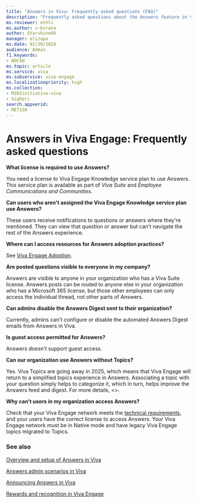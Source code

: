 ```yaml
---
title: "Answers in Viva: Frequently asked questions (FAQ)"
description: "Frequently asked questions about the Answers feature in Viva."
ms.reviewer: ethli
ms.author: v-bvrana
author: Starshine89
manager: elizapo
ms.date: 02/20/2024
audience: Admin
f1.keywords:
- NOCSH
ms.topic: article
ms.service: viva
ms.subservice: viva-engage
ms.localizationpriority: high
ms.collection:  
- M365initiative-viva
- highpri
search.appverid:
- MET150
---
```


# Answers in Viva Engage: Frequently asked questions

**What license is required to use Answers?**

You need a license to Viva Engage Knowledge service plan to use Answers. This service plan is available as part of _Viva Suite_ and _Employee Communications and Communities_.

**Can users who aren't assigned the Viva Engage Knowledge service plan use Answers?**

These users receive notifications to questions or answers where they're mentioned. They can view that question or answer but can't navigate the rest of the Answers experience.

**Where can I access resources for Answers adoption practices?**

See [Viva Engage Adoption](https://adoption.microsoft.com/yammer/).

**Are posted questions visible to everyone in my company?**

Answers are visible to anyone in your organization who has a Viva Suite license. Answers posts can be routed to anyone else in your organization who has a Microsoft 365 license, but those other employees can only access the individual thread, not other parts of Answers.

**Can admins disable the Answers Digest sent to their organization?**

Currently, admins can't configure or disable the automated Answers Digest emails from Answers in Viva.

**Is guest access permitted for Answers?**

Answers doesn't support guest access.

**Can our organization use Answers without Topics?**

Yes. Viva Topics are going away in 2025, which means that Viva Engage will return to a simplified topics experience in Answers. Associating a topic with your question simply helps to categorize it, which in turn, helps improve the Answers feed and digest. For more details, <<link to announcement when published>>.

**Why can’t users in my organization access Answers?**

Check that your Viva Engage network meets the [technical requirements](/viva/engage/eac-answers-overview-setup), and your users have the correct license to access Answers. Your Viva Engage network must be in Native mode and have legacy Viva Engage topics migrated to Topics.

### See also

[Overview and setup of Answers in Viva](/Viva/engage/eac-answers-overview-setup)

[Answers admin scenarios in Viva](/Viva/engage/eac-answers-admin-scenarios)

[Announcing Answers in Viva](https://techcommunity.microsoft.com/t5/microsoft-viva-blog/announcing-answers-in-microsoft-viva/ba-p/3634288)

[Rewards and recognition in Viva Engage](/Viva/engage/badges)
